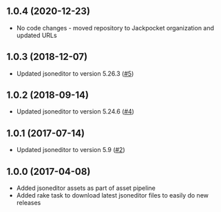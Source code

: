 ## 1.0.4 (2020-12-23)

* No code changes - moved repository to Jackpocket organization and updated URLs

## 1.0.3 (2018-12-07)

* Updated jsoneditor to version 5.26.3 ([#5](../../pull/5))

## 1.0.2 (2018-09-14)

* Updated jsoneditor to version 5.24.6 ([#4](../../pull/4))

## 1.0.1 (2017-07-14)

* Updated jsoneditor to version 5.9 ([#2](../../pull/2))

## 1.0.0 (2017-04-08)

* Added jsoneditor assets as part of asset pipeline
* Added rake task to download latest jsoneditor files to easily do new releases
